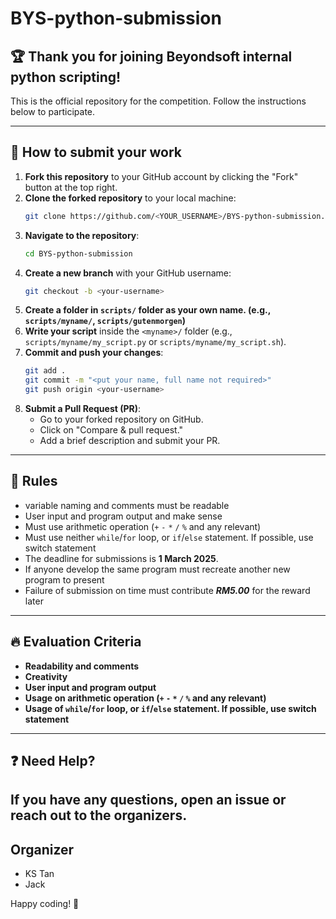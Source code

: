 # BYS-python-submission

## 🏆 Thank you for joining Beyondsoft internal python scripting!

This is the official repository for the competition. Follow the instructions below to participate.

---

## 📌 How to submit your work

1. **Fork this repository** to your GitHub account by clicking the "Fork" button at the top right.
2. **Clone the forked repository** to your local machine:
   ```sh
   git clone https://github.com/<YOUR_USERNAME>/BYS-python-submission.git
   ```
3. **Navigate to the repository**:
   ```sh
   cd BYS-python-submission
   ```
4. **Create a new branch** with your GitHub username:
   ```sh
   git checkout -b <your-username>
   ```
5. **Create a folder in `scripts/` folder as your own name. (e.g., `scripts/myname/`, `scripts/gutenmorgen`)**
6. **Write your script** inside the `<myname>/` folder (e.g., `scripts/myname/my_script.py` or `scripts/myname/my_script.sh`).
7. **Commit and push your changes**:
   ```sh
   git add .
   git commit -m "<put your name, full name not required>"
   git push origin <your-username>
   ```
8. **Submit a Pull Request (PR)**:
   - Go to your forked repository on GitHub.
   - Click on "Compare & pull request."
   - Add a brief description and submit your PR.
   
---

## 📜 Rules
- variable naming and comments must be readable
- User input and program output and make sense
- Must use arithmetic operation (`+` `-` `*` `/` `%` and any relevant)
- Must use neither `while`/`for` loop, or `if`/`else` statement. If possible, use switch statement
- The deadline for submissions is **1 March 2025**.
- If anyone develop the same program must recreate another new program to present
- Failure of submission on time must contribute ***RM5.00*** for the reward later

---

## 🔥 Evaluation Criteria
- **Readability and comments**
- **Creativity**
- **User input and program output**
- **Usage on arithmetic operation (`+` `-` `*` `/` `%` and any relevant)**
- **Usage of `while`/`for` loop, or `if`/`else` statement. If possible, use switch statement**

---


## ❓ Need Help?
If you have any questions, open an issue or reach out to the organizers.
---

## Organizer
- KS Tan
- Jack

Happy coding! 🚀
